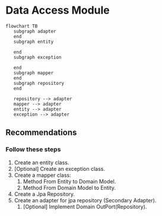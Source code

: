 # Data Access Module

```mermaid
flowchart TB
   subgraph adapter
   end
   subgraph entity
     
   end
   subgraph exception
     
   end
   subgraph mapper
   end
   subgraph repository
   end

   repository --> adapter
   mapper --> adapter
   entity --> adapter
   exception --> adapter
```

## Recommendations

### Follow these steps

1. Create an entity class.
2. [Optional] Create an exception class.
3. Create a mapper class:
   1. Method From Entity to Domain Model.
   2. Method From Domain Model to Entity.
4. Create a Jpa Repository.
5. Create an adapter for jpa repository (Secondary Adapter).
   1. [Optional] Implement Domain OutPort(Repository).



